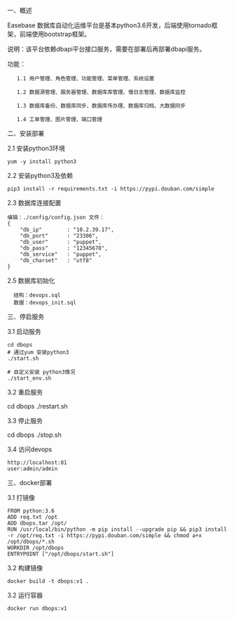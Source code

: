一、概述  

   Easebase 数据库自动化运维平台是基本python3.6开发，后端使用tornado框架，前端使用bootstrap框架。  
   
   说明：该平台依赖dbapi平台接口服务，需要在部署后再部署dbapi服务。  

   功能：  
   
       1.1 用户管理、角色管理、功能管理、菜单管理、系统设置
       
       1.2 数据源管理、服务器管理、数据库库管理、慢日志管理、数据库监控
       
       1.3 数据库备份、数据库同步、数据库传办理、数据库归档、大数据同步
       
       1.4 工单管理、图片管理、端口管理  
       
       
二、安装部署  


2.1 安装python3环境 
    
    yum -y install python3
    

2.2 安装python3及依赖  

    pip3 install -r requirements.txt -i https://pypi.douban.com/simple
    
2.3  数据库连接配置

    编辑：./config/config.json 文件：
    {
        "db_ip"        : "10.2.39.17",
        "db_port"      : "23306",
        "db_user"      : "puppet",
        "db_pass"      : "12345678",
        "db_service"   : "puppet",
        "db_charset"   : "utf8"
    }
        
2.5 数据库初始化
    
      结构：devops.sql  
      数据：devops_init.sql
    

三、停启服务

3.1 启动服务  

    cd dbops
    # 通过yum 安装python3
    ./start.sh 
    
    # 自定义安装 python3情况
    ./start_env.sh   

3.2 重启服务  

   cd dbops
   ./restart.sh


3.3 停止服务  

   cd dbops
   ./stop.sh

3.4 访问devops  
    
    http://localhost:81
    user:admin/admin

三、docker部署 

3.1 打镜像

    FROM python:3.6
    ADD req.txt /opt
    ADD dbops.tar /opt/
    RUN /usr/local/bin/python -m pip install --upgrade pip && pip3 install -r /opt/req.txt -i https://pypi.douban.com/simple && chmod a+x /opt/dbops/*.sh
    WORKDIR /opt/dbops
    ENTRYPOINT ["/opt/dbops/start.sh"]

3.2 构建镜像

    docker build -t dbops:v1 .


3.2 运行容器

    docker run dbops:v1